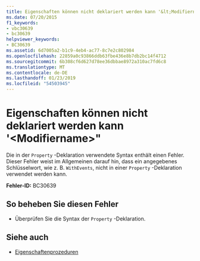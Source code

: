 ```yaml
---
title: Eigenschaften können nicht deklariert werden kann '&lt;Modifiername&gt;"
ms.date: 07/20/2015
f1_keywords:
- vbc30639
- bc30639
helpviewer_keywords:
- BC30639
ms.assetid: 6d7005a2-b1c9-4eb4-ac77-8c7e2c802984
ms.openlocfilehash: 22859a0c93866ddb63fbe436e8b7db2bc14f4712
ms.sourcegitcommit: 6b308cf6d627d78ee36dbbae8972a310ac7fd6c8
ms.translationtype: MT
ms.contentlocale: de-DE
ms.lasthandoff: 01/23/2019
ms.locfileid: "54503945"
---
```

# <a name="properties-cannot-be-declared-ltmodifiernamegt"></a>Eigenschaften können nicht deklariert werden kann '&lt;Modifiername&gt;"
Die in der `Property` -Deklaration verwendete Syntax enthält einen Fehler. Dieser Fehler weist im Allgemeinen darauf hin, dass ein angegebenes Schlüsselwort, wie z. B. `WithEvents`, nicht in einer `Property` -Deklaration verwendet werden kann.  
  
 **Fehler-ID:** BC30639  
  
## <a name="to-correct-this-error"></a>So beheben Sie diesen Fehler  
  
-   Überprüfen Sie die Syntax der `Property` -Deklaration.  
  
## <a name="see-also"></a>Siehe auch
- [Eigenschaftenprozeduren](../../visual-basic/programming-guide/language-features/procedures/property-procedures.md)

